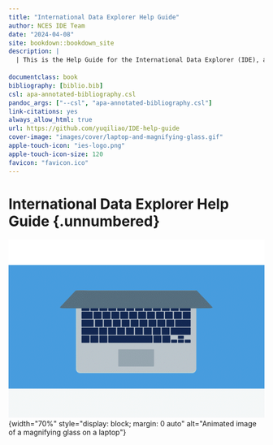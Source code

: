 ```yaml
--- 
title: "International Data Explorer Help Guide"
author: NCES IDE Team
date: "2024-04-08"
site: bookdown::bookdown_site
description: |
  | This is the Help Guide for the International Data Explorer (IDE), an interactive online tool with data from a series of large-scale international assessments and studies. 

documentclass: book
bibliography: [biblio.bib]
csl: apa-annotated-bibliography.csl
pandoc_args: ["--csl", "apa-annotated-bibliography.csl"]
link-citations: yes
always_allow_html: true
url: https://github.com/yuqiliao/IDE-help-guide
cover-image: "images/cover/laptop-and-magnifying-glass.gif"
apple-touch-icon: "ies-logo.png"
apple-touch-icon-size: 120
favicon: "favicon.ico"
---
```


# International Data Explorer Help Guide  {.unnumbered}

![](images/cover/laptop-and-magnifying-glass.gif){width="70%" style="display: block; margin: 0 auto" alt="Animated image of a magnifying glass on a laptop"}




